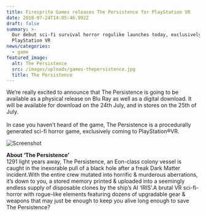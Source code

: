 ```yaml
---
title: Firesprite Games releases The Persistence for PlayStation VR
date: 2018-07-24T14:05:46.992Z
draft: false
summary: >-
  Our debut sci-fi survival horror rogulike launches today, exclusively for
  PlayStation VR
news/categories:
  - game
featured_image:
  alt: The Persistence
  src: /images/uploads/games-thepersistence.jpg
  title: The Persistence
---
```

We’re really excited to announce that The Persistence is going to be available as a physical release on Blu Ray as well as a digital download. It will be available for download on the 24th July, and in stores on the 25th of July.\
\
In case you haven’t heard of the game, The Persistence is a procedurally generated sci-fi horror game, exclusively coming to PlayStation®VR.

![Screenshot](/images/uploads/games-thepersistence-screen1.jpg "The Persistence Screenshot")

**About ‘The Persistence’**\
1291 light years away, The Persistence, an Eon-class colony vessel is caught in the inexorable pull of a black hole after a freak Dark Matter incident.With the entire crew mutated into horrific & murderous aberrations, it’s down to you, a stored memory printed & uploaded into a seemingly endless supply of disposable clones by the ship’s AI ‘IRIS’.A brutal VR sci-fi-horror with rogue-like elements featuring dozens of upgradable gear & weapons that may just be enough to keep you alive long enough to save The Persistence?
